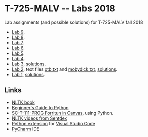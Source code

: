 # T-725-MALV -- Labs 2018
Lab assignments (and possible solutions) for T-725-MALV fall 2018

* [Lab 9](Lab9.md).
* [Lab 8](Lab8.md).
* [Lab 7](Lab7.md).
* [Lab 6](Lab6.md).
* [Lab 5](Lab5.md).
* [Lab 4](Lab4.md).
* [Lab 3](Lab3.md), [solutions](Sol3.md).
* [Lab 2](Lab2.md), text files [otb.txt](otb.txt) and [mobydick.txt](mobydick.txt), [solutions](Sol2.md).
* [Lab 1](Lab1.md), [solutions](Sol1.md).

## Links

* [NLTK book](http://www.nltk.org/book/)
* [Beginner's Guide to Python](https://wiki.python.org/moin/BeginnersGuide)
* [SC-T-111-PROG Forritun in Canvas](https://reykjavik.instructure.com/courses/1573), using Python.
* [NLTK videos from Sentdex](https://www.youtube.com/playlist?list=PLQVvvaa0QuDf2JswnfiGkliBInZnIC4HL)
* [Python extension](https://marketplace.visualstudio.com/items?itemName=ms-python.python) for [Visual Studio Code](https://code.visualstudio.com/)
* [PyCharm](https://www.jetbrains.com/pycharm/) IDE
